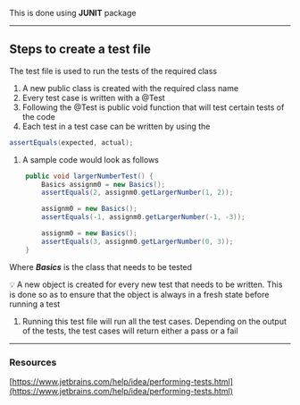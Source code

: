 This is done using **JUNIT** package

---

## Steps to create a test file

The test file is used to run the tests of the required class

1. A new public class is created with the required class name
2. Every test case is written with a @Test
3. Following the @Test is public void function that will test certain tests of the code
4. Each test in a test case can be written by using the

```java
assertEquals(expected, actual);
```

1. A sample code would look as follows

```java
	public void largerNumberTest() {
		Basics assignm0 = new Basics();
		assertEquals(2, assignm0.getLargerNumber(1, 2));

		assignm0 = new Basics();
		assertEquals(-1, assignm0.getLargerNumber(-1, -3));

		assignm0 = new Basics();
		assertEquals(3, assignm0.getLargerNumber(0, 3));
	}
```

Where _**Basics**_ is the class that needs to be tested

<aside> 💡 A new object is created for every new test that needs to be written. This is done so as to ensure that the object is always in a fresh state before running a test

</aside>

1. Running this test file will run all the test cases. Depending on the output of the tests, the test cases will return either a pass or a fail

---

### Resources

[https://www.jetbrains.com/help/idea/performing-tests.html](https://www.jetbrains.com/help/idea/performing-tests.html)